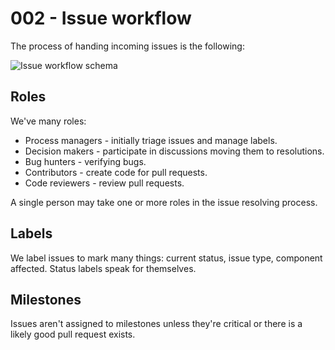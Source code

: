 # 002 - Issue workflow

The process of handing incoming issues is the following:

![Issue workflow schema](images/002-issue-workflow.svg)

## Roles

We've many roles:

- Process managers - initially triage issues and manage labels.
- Decision makers - participate in discussions moving them to resolutions.
- Bug hunters - verifying bugs.
- Contributors - create code for pull requests.
- Code reviewers - review pull requests.

A single person may take one or more roles in the issue resolving process.

## Labels

We label issues to mark many things: current status, issue type,
component affected. Status labels speak for themselves.

## Milestones

Issues aren't assigned to milestones unless they're critical or there is
a likely good pull request exists.
